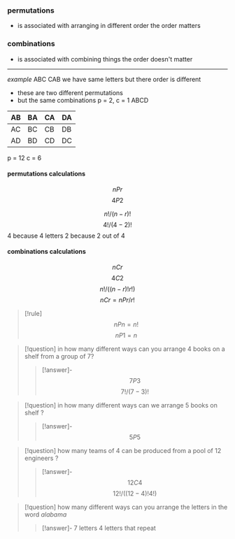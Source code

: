 ### permutations
- is associated with arranging in different order the order matters
### combinations
- is associated with combining things the order doesn't matter

---
*example*
ABC
CAB
we have same letters but there order is different
- these are two different permutations
- but the same combinations 
p = 2, c = 1
ABCD

| AB  | BA  | CA  | DA  |
| --- | --- | --- | --- |
| AC  | BC  | CB  | DB  |
| AD  | BD  | CD  | DC  |

p = 12
c = 6 
#### permutations calculations
$$nPr$$$$4P2$$

$$n!/(n-r)!$$
$$4!/(4-2)!$$
4 because 4 letters
2 because 2 out of 4
#### combinations calculations

$$nCr$$
$$4C2$$
$$n!/((n-r)!r!)$$
$$nCr=nPr/r!$$
>[!rule]
>$$nPn = n!$$
>$$nP1 = n$$

>[!question]
>in how many different ways can you arrange 4 books on a shelf from a group of 7?
> >[!answer]-
$$7P3$$
$$7!/(7-3)!$$

>[!question]
>in how many different ways can we arrange 5 books on shelf ?
> >[!answer]-
>$$5P5$$

>[!question]
>how many teams of 4 can be produced from a pool of 12 engineers ?
> >[!answer]-
>$$12C4$$
>$$12!/((12-4)!4!)$$

>[!question]
>how many different ways can you arrange the letters in the word *alabama*
> >[!answer]-
>7 letters
>4 letters that repeat
